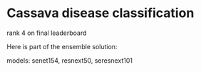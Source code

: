 # Cassava disease classification

rank 4 on final leaderboard

Here is part of the ensemble solution:

models: senet154, resnext50, seresnext101